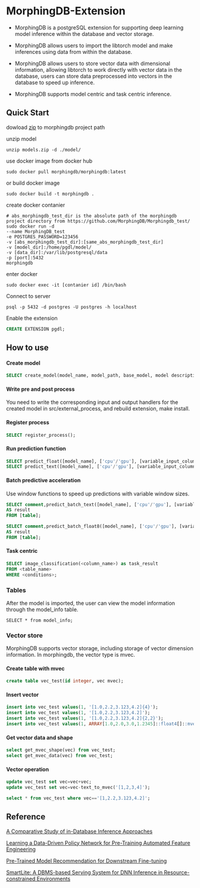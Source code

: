 # MorphingDB-Extension
- MorphingDB is a postgreSQL extension for supporting deep learning model inference within the database and vector storage.

- MorphingDB allows users to import the libtorch model and make inferences using data from within the database.

- MorphingDB allows users to store vector data with dimensional information, allowing libtorch to work directly with vector data in the database, users can store data preprocessed into vectors in the database to speed up inference.

- MorphingDB supports model centric and task centric inference.

## Quick Start
dowload [zip](https://drive.google.com/file/d/17EhgU-ujGzNP75ytClrivUT4tXblLqnV/view?usp=sharing) to morphingdb project path

unzip model
```shell
unzip models.zip -d ./model/
```

use docker image from docker hub
```shell
sudo docker pull morphingdb/morphingdb:latest
```

or build docker image
```shell
sudo docker build -t morphingdb .
```


create docker contanier
```shell
# abs_morphingdb_test_dir is the absolute path of the morphingdb project directory from https://github.com/MorphingDB/Morphingdb_test/
sudo docker run -d 
--name MorphingDB_test 
-e POSTGRES_PASSWORD=123456 
-v [abs_morphingdb_test_dir]:[same_abs_morphingdb_test_dir]
-v [model_dir]:/home/pgdl/model/
-v [data_dir]:/var/lib/postgresql/data
-p [port]:5432 
morphingdb
```
enter docker 
```shell
sudo docker exec -it [contanier id] /bin/bash
```

Connect to server

```shell
psql -p 5432 -d postgres -U postgres -h localhost
```

Enable the extension
```sql
CREATE EXTENSION pgdl;
```

## How to use

#### Create model
```sql
SELECT create_model(model_name, model_path, base_model, model description);
```


#### Write pre and post process
You need to write the corresponding input and output handlers for the created model in src/external_process, and rebuild extension, make install.

#### Register process
```sql
SELECT register_process();
```

#### Run prediction function
```sql
SELECT predict_float([model_name], ['cpu'/'gpu'], [variable_input_column]) from [table];
SELECT predict_text([model_name], ['cpu'/'gpu'], [variable_input_column]) from [table];

```

#### Batch predictive acceleration
Use window functions to speed up predictions with variable window sizes.
```sql
SELECT comment,predict_batch_text([model_name], ['cpu'/'gpu'], [variable_input_column]) over (rows between current row and [window_size] following)
AS result 
FROM [table];

SELECT comment,predict_batch_float8([model_name], ['cpu'/'gpu'], [variable_input_column]) over (rows between current row and [window_size] following)
AS result
FROM [table];
```

#### Task centric
```sql
SELECT image_classification(<column_name>) as task_result
FROM <table_name>
WHERE <conditions>;
```


### Tables
After the model is imported, the user can view the model information through the model_info table.
```
SELECT * from model_info;
```

### Vector store
MorphingDB supports vector storage, including storage of vector dimension information. In morphingdb, the vector type is mvec.
#### Create table with mvec
```sql
create table vec_test(id integer, vec mvec);
```

#### Insert vector
```sql
insert into vec_test values(1, '[1.0,2.2,3.123,4.2]{4}');
insert into vec_test values(1, '[1.0,2.2,3.123,4.2]');
insert into vec_test values(1, '[1.0,2.2,3.123,4.2]{2,2}');
insert into vec_test values(1, ARRAY[1.0,2.0,3.0,1.2345]::float4[]::mvec);
```

#### Get vector data and shape
```sql
select get_mvec_shape(vec) from vec_test;
select get_mvec_data(vec) from vec_test;
```

#### Vector operation
```sql
update vec_test set vec=vec+vec;
update vec_test set vec=vec-text_to_mvec('[1,2,3,4]');

select * from vec_test where vec=='[1,2.2,3.123,4.2]';
```


## Reference

[A Comparative Study of in-Database Inference Approaches](https://users.cs.utah.edu/~lifeifei/papers/icde22-indbinference.pdf)

[Learning a Data-Driven Policy Network for Pre-Training Automated Feature Engineering](https://openreview.net/pdf?id=688hNNMigVX)

[Pre-Trained Model Recommendation for Downstream Fine-tuning](https://arxiv.org/pdf/2403.06382.pdf)

[SmartLite: A DBMS-based Serving System for DNN Inference in Resource-constrained Environments](https://www.vldb.org/pvldb/vol17/p278-wu.pdf)